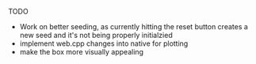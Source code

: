 TODO
* Work on better seeding, as currently hitting the reset button creates a new seed and it's not being properly initialzied
* implement web.cpp changes into native for plotting
* make the box more visually appealing